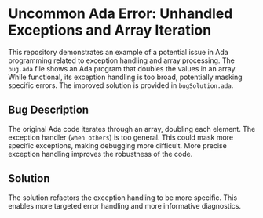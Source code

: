# Uncommon Ada Error: Unhandled Exceptions and Array Iteration

This repository demonstrates an example of a potential issue in Ada programming related to exception handling and array processing.  The `bug.ada` file shows an Ada program that doubles the values in an array. While functional, its exception handling is too broad, potentially masking specific errors. The improved solution is provided in `bugSolution.ada`.

## Bug Description

The original Ada code iterates through an array, doubling each element.  The exception handler (`when others`) is too general. This could mask more specific exceptions, making debugging more difficult.  More precise exception handling improves the robustness of the code.

## Solution

The solution refactors the exception handling to be more specific.  This enables more targeted error handling and more informative diagnostics.